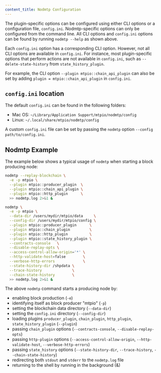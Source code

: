 ```yaml
---
content_title: Nodmtp Configuration
---
```


The plugin-specific options can be configured using either CLI options or a configuration file, `config.ini`. Nodmtp-specific options can only be configured from the command line. All CLI options and `config.ini` options can be found by running `nodmtp --help` as shown above.

Each `config.ini` option has a corresponding CLI option. However, not all CLI options are available in `config.ini`. For instance, most plugin-specific options that perform actions are not available in `config.ini`, such as `--delete-state-history` from `state_history_plugin`.

For example, the CLI option `--plugin mtpio::chain_api_plugin` can also be set by adding `plugin = mtpio::chain_api_plugin` in `config.ini`.

## `config.ini` location

The default `config.ini` can be found in the following folders:
- Mac OS: `~/Library/Application Support/mtpio/nodmtp/config`
- Linux: `~/.local/share/mtpio/nodmtp/config`

A custom `config.ini` file can be set by passing the `nodmtp` option `--config path/to/config.ini`.

## Nodmtp Example

The example below shows a typical usage of `nodmtp` when starting a block producing node:

```sh
nodmtp --replay-blockchain \
  -e -p mtpio \
  --plugin mtpio::producer_plugin  \
  --plugin mtpio::chain_api_plugin \
  --plugin mtpio::http_plugin      \
  >> nodmtp.log 2>&1 &
```

```sh
nodmtp \
  -e -p mtpio \
  --data-dir /users/mydir/mtpio/data     \
  --config-dir /users/mydir/mtpio/config \
  --plugin mtpio::producer_plugin      \
  --plugin mtpio::chain_plugin         \
  --plugin mtpio::http_plugin          \
  --plugin mtpio::state_history_plugin \
  --contracts-console   \
  --disable-replay-opts \
  --access-control-allow-origin='*' \
  --http-validate-host=false        \
  --verbose-http-errors             \
  --state-history-dir /shpdata \
  --trace-history              \
  --chain-state-history        \
  >> nodmtp.log 2>&1 &
```

The above `nodmtp` command starts a producing node by:

* enabling block production (`-e`)
* identifying itself as block producer "mtpio" (`-p`)
* setting the blockchain data directory (`--data-dir`)
* setting the `config.ini` directory (`--config-dir`)
* loading plugins `producer_plugin`, `chain_plugin`, `http_plugin`, `state_history_plugin` (`--plugin`)
* passing `chain_plugin` options (`--contracts-console`, `--disable-replay-opts`)
* passing `http-plugin` options (`--access-control-allow-origin`, `--http-validate-host`, `--verbose-http-errors`)
* passing `state_history` options (`--state-history-dir`, `--trace-history`, `--chain-state-history`)
* redirecting both `stdout` and `stderr` to the `nodmtp.log` file
* returning to the shell by running in the background (&)
